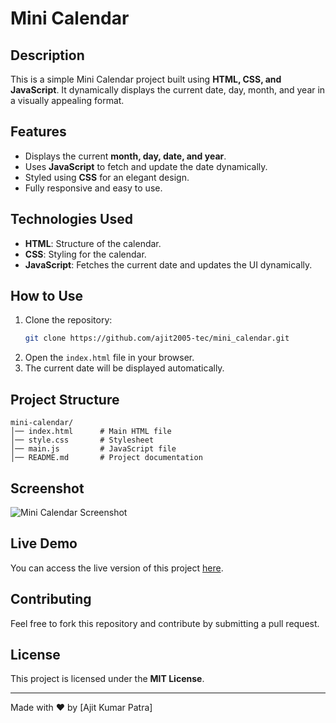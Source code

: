 # Mini Calendar

## Description
This is a simple Mini Calendar project built using **HTML, CSS, and JavaScript**. It dynamically displays the current date, day, month, and year in a visually appealing format.

## Features
- Displays the current **month, day, date, and year**.
- Uses **JavaScript** to fetch and update the date dynamically.
- Styled using **CSS** for an elegant design.
- Fully responsive and easy to use.

## Technologies Used
- **HTML**: Structure of the calendar.
- **CSS**: Styling for the calendar.
- **JavaScript**: Fetches the current date and updates the UI dynamically.

## How to Use
1. Clone the repository:
   ```sh
   git clone https://github.com/ajit2005-tec/mini_calendar.git
   ```
2. Open the `index.html` file in your browser.
3. The current date will be displayed automatically.

## Project Structure
```
mini-calendar/
│── index.html      # Main HTML file
│── style.css       # Stylesheet
│── main.js         # JavaScript file
│── README.md       # Project documentation
```

## Screenshot
![Mini Calendar Screenshot](screenshot.png)

## Live Demo
You can access the live version of this project [here](https://your-github-username.github.io/mini-calendar/).

## Contributing
Feel free to fork this repository and contribute by submitting a pull request.

## License
This project is licensed under the **MIT License**.

---
Made with ❤️ by [Ajit Kumar Patra]

